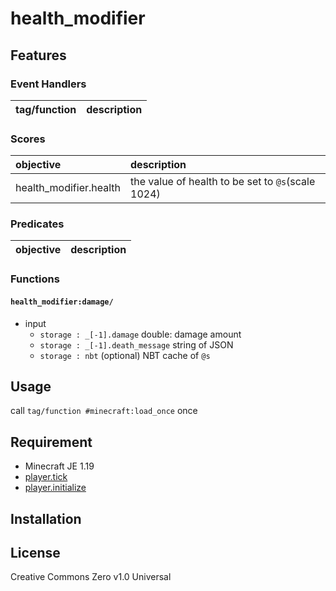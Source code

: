 health_modifier
==

## Features

### Event Handlers

|tag/function|description|
|:--|:--|

### Scores

|objective|description|
|:--|:--|
|health_modifier.health|the value of health to be set to `@s`(scale 1024)|

### Predicates

|objective|description|
|:--|:--|

### Functions

#### `health_modifier:damage/`
- input
  - `storage : _[-1].damage` double: damage amount
  - `storage : _[-1].death_message` string of JSON
  - `storage : nbt` (optional) NBT cache of `@s`



## Usage

call `tag/function #minecraft:load_once` once

## Requirement

- Minecraft JE 1.19
- [player.tick](https://github.com/a-happin/player-datapacks/tree/master/10.player.tick)
- [player.initialize](https://github.com/a-happin/player-datapacks/tree/master/11.player.initialize)

## Installation

## License
Creative Commons Zero v1.0 Universal
